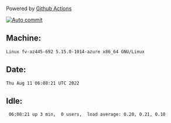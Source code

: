 Powered by [Github Actions](https://github.com/features/actions)

[![Auto commit](https://github.com/hiage/workstation/workflows/Auto%20commit/badge.svg)](https://github.com/hiage/workstation/actions?query=workflow%3A%22Auto+commit%22)

## Machine:
```
Linux fv-az445-692 5.15.0-1014-azure x86_64 GNU/Linux
```
## Date:
```
Thu Aug 11 06:08:21 UTC 2022
```
## Idle:
```
 06:08:21 up 3 min,  0 users,  load average: 0.20, 0.21, 0.10
```
